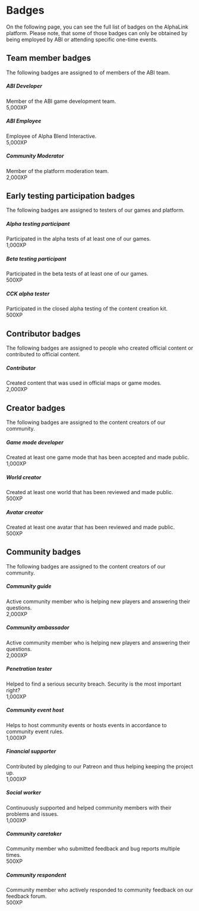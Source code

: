 # Badges
On the following page, you can see the full list of badges on the AlphaLink platform. Please note, that some of those badges can only be obtained by being employed by ABI or attending specific one-time events.


## Team member badges
The following badges are assigned to of members of the ABI team.

##### ABI Developer
Member of the ABI game development team.  
5,000XP

##### ABI Employee
Employee of Alpha Blend Interactive.  
5,000XP

##### Community Moderator
Member of the platform moderation team.  
2,000XP


## Early testing participation badges
The following badges are assigned to testers of our games and platform.

##### Alpha testing participant
Participated in the alpha tests of at least one of our games.  
1,000XP

##### Beta testing participant
Participated in the beta tests of at least one of our games.  
500XP

##### CCK alpha tester
Participated in the closed alpha testing of the content creation kit.  
500XP


## Contributor badges
The following badges are assigned to people who created official content or contributed to official content.

##### Contributor
Created content that was used in official maps or game modes.  
2,000XP


## Creator badges
The following badges are assigned to the content creators of our community.

##### Game mode developer
Created at least one game mode that has been accepted and made public.    
1,000XP

##### World creator
Created at least one world that has been reviewed and made public.  
500XP

##### Avatar creator
Created at least one avatar that has been reviewed and made public.  
500XP


## Community badges
The following badges are assigned to the content creators of our community.

##### Community guide
Active community member who is helping new players and answering their questions.  
2,000XP

##### Community ambassador
Active community member who is helping new players and answering their questions.  
2,000XP

##### Penetration tester
Helped to find a serious security breach. Security is the most important right?  
1,000XP

##### Community event host
Helps to host community events or hosts events in accordance to community event rules.  
1,000XP

##### Financial supporter
Contributed by pledging to our Patreon and thus helping keeping the project up.  
1,000XP

##### Social worker
Continuously supported and helped community members with their problems and issues.  
1,000XP

##### Community caretaker
Community member who submitted feedback and bug reports multiple times.  
500XP

##### Community respondent
Community member who actively responded to community feedback on our feedback forum.  
500XP